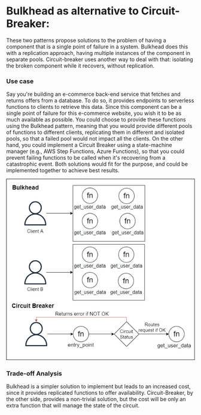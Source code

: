 # Bulkhead as alternative to Circuit-Breaker:
These two patterns propose solutions to the problem of having a component that is a single point of failure in a system. Bulkhead does this with a replication approach, having multiple instances of the component in separate pools. Circuit-breaker uses another way to deal with that: isolating the broken component while it recovers, without replication.

### Use case
 Say you're building an e-commerce back-end service that fetches and returns offers from a database. To do so, it provides endpoints to serverless functions to clients to retrieve this data. Since this component can be a single point of failure for this e-commerce website, you wish it to be as much available as possible. You could choose to provide these functions using the Bulkhead pattern, meaning that you would provide different pools of functions to different clients, replicating them in different and isolated pools, so that a failed pool would not impact all the clients. On the other hand, you could implement a Circuit Breaker using a state-machine manager (e.g., AWS Step Functions, Azure Functions), so that you could prevent failing functions to be called when it's recovering from a catastrophic event. Both solutions would fit for the purpose, and could be implemented together to achieve best results.

 ![img](./I.png)

 ### Trade-off Analysis
Bulkhead is a simpler solution to implement but leads to an increased cost, since it provides replicated functions to offer availability. Circuit-Breaker, by the other side, provides a non-trivial solution, but the cost will be only an extra function that will manage the state of the circuit. 